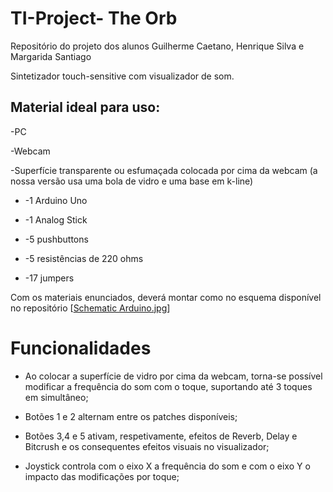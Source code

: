 # TI-Project- The Orb


Repositório do projeto dos alunos Guilherme Caetano, Henrique Silva e Margarida Santiago


Sintetizador touch-sensitive com visualizador de som. 


## Material ideal para uso:

-PC

-Webcam

-Superfície transparente ou esfumaçada colocada por cima da webcam (a nossa versão usa uma bola de vidro e uma base em k-line)

* -1 Arduino Uno

* -1 Analog Stick

* -5 pushbuttons

* -5 resistências de 220 ohms

* -17 jumpers


Com os materiais enunciados, deverá montar como no esquema disponível no repositório [[Schematic Arduino.jpg](https://github.com/riminaifas/TI-Project/blob/main/Schematic%20Arduino.jpeg)]

# Funcionalidades

*  Ao colocar a superfície de vidro por cima da webcam, torna-se possível modificar a frequência do som com o toque, suportando até 3 toques em simultâneo;

 * Botões 1 e 2 alternam entre os patches disponíveis;

 * Botões 3,4 e 5 ativam, respetivamente, efeitos de Reverb, Delay e Bitcrush e os consequentes efeitos visuais no visualizador;

 * Joystick controla com o eixo X a frequência do som e com o eixo Y o impacto das modificações por toque;

